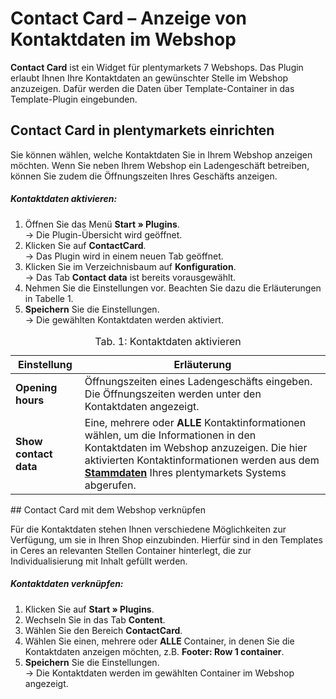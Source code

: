 # Contact Card – Anzeige von Kontaktdaten im Webshop

**Contact Card** ist ein Widget für plentymarkets 7 Webshops. Das Plugin erlaubt Ihnen Ihre Kontaktdaten an gewünschter Stelle im Webshop anzuzeigen. Dafür werden die Daten über Template-Container in das Template-Plugin eingebunden.

## Contact Card in plentymarkets einrichten

Sie können wählen, welche Kontaktdaten Sie in Ihrem Webshop anzeigen möchten. Wenn Sie neben Ihrem Webshop ein Ladengeschäft betreiben, können Sie zudem die Öffnungszeiten Ihres Geschäfts anzeigen.

##### Kontaktdaten aktivieren:


1. Öffnen Sie das Menü **Start » Plugins**.<br /> → Die Plugin-Übersicht wird geöffnet.
2. Klicken Sie auf **ContactCard**.<br /> → Das Plugin wird in einem neuen Tab geöffnet.
3. Klicken Sie im Verzeichnisbaum auf **Konfiguration**.<br /> → Das Tab **Contact data** ist bereits vorausgewählt.
4. Nehmen Sie die Einstellungen vor. Beachten Sie dazu die Erläuterungen in Tabelle 1.
5. **Speichern** Sie die Einstellungen.<br /> → Die gewählten Kontaktdaten werden aktiviert.


<table>
<thead>
<tr>  
<th>Einstellung</th>
<th>Erläuterung</th> 
</tr>
</thead>
<tbody>   
<tr>
<td><b>Opening hours</b></td>  
<td>Öffnungszeiten eines Ladengeschäfts eingeben. Die Öffnungszeiten werden unter den Kontaktdaten angezeigt.</td>
</tr>
<tr>
<td><b>Show contact data</b></td>  
<td>Eine, mehrere oder <strong>ALLE</strong> Kontaktinformationen wählen, um die Informationen in den Kontaktdaten im Webshop anzuzeigen. Die hier aktivierten Kontaktinformationen werden aus dem <a href="https://www.plentymarkets.eu/handbuch/arbeiten-mit-plentymarkets/grundeinstellungen/stammdaten/"><b>Stammdaten</b></a> Ihres plentymarkets Systems abgerufen.</td>
</tr>
</tbody>
<caption>Tab. 1: Kontaktdaten aktivieren</caption>
</table>
## Contact Card mit dem Webshop verknüpfen

Für die Kontaktdaten stehen Ihnen verschiedene Möglichkeiten zur Verfügung, um sie in Ihren Shop einzubinden.
Hierfür sind in den Templates in Ceres an relevanten Stellen Container hinterlegt, die zur Individualisierung mit Inhalt gefüllt werden.

##### Kontaktdaten verknüpfen:

1. Klicken Sie auf **Start » Plugins**.
2. Wechseln Sie in das Tab **Content**. 
3. Wählen Sie den Bereich **ContactCard**.
4. Wählen Sie einen, mehrere oder **ALLE** Container, in denen Sie die Kontaktdaten anzeigen möchten, z.B. **Footer: Row 1 container**.
5. **Speichern** Sie die Einstellungen.<br /> → Die Kontaktdaten werden im gewählten Container im Webshop angezeigt.